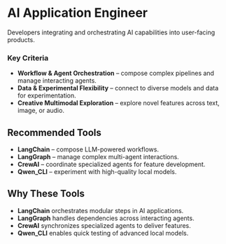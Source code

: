 # AI Application Engineer

Developers integrating and orchestrating AI capabilities into user-facing products.

### Key Criteria
- **Workflow & Agent Orchestration** – compose complex pipelines and manage interacting agents.
- **Data & Experimental Flexibility** – connect to diverse models and data for experimentation.
- **Creative Multimodal Exploration** – explore novel features across text, image, or audio.

## Recommended Tools
- **LangChain** – compose LLM-powered workflows.
- **LangGraph** – manage complex multi-agent interactions.
- **CrewAI** – coordinate specialized agents for feature development.
- **Qwen_CLI** – experiment with high-quality local models.

## Why These Tools
- **LangChain** orchestrates modular steps in AI applications.
- **LangGraph** handles dependencies across interacting agents.
- **CrewAI** synchronizes specialized agents to deliver features.
- **Qwen_CLI** enables quick testing of advanced local models.
